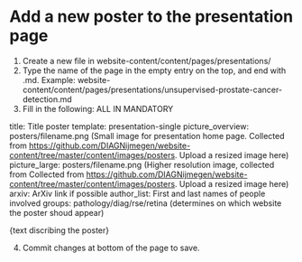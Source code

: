 # Add a new poster to the presentation page

1. Create a new file in website-content/content/pages/presentations/
2. Type the name of the page in the empty entry on the top, and end with .md. Example:  website-content/content/pages/presentations/unsupervised-prostate-cancer-detection.md
3. Fill in the following:
ALL IN MANDATORY 

title: Title poster
template: presentation-single
picture_overview: posters/filename.png (Small image for presentation home page. Collected from https://github.com/DIAGNijmegen/website-content/tree/master/content/images/posters. Upload a resized image here)
picture_large: posters/filename.png (Higher resolution image, collected from Collected from https://github.com/DIAGNijmegen/website-content/tree/master/content/images/posters. Upload a resized image here)
arxiv: ArXiv link if possible
author_list: First and last names of people involved
groups: pathology/diag/rse/retina (determines on which website the poster shoud appear)

{text discribing the poster}

4. Commit changes at bottom of the page to save.
